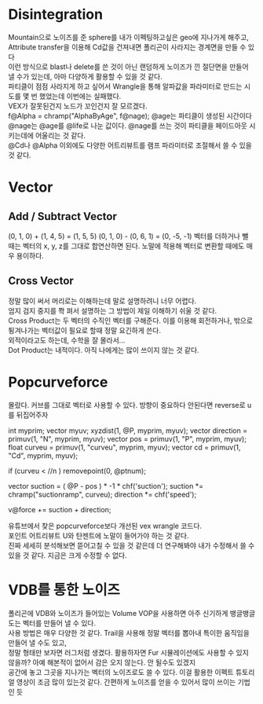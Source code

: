 # Disintegration
Mountain으로 노이즈를 준 sphere를 내가 이펙팅하고싶은 geo에 지나가게 해주고, Attribute transfer을 이용해 Cd값을 건져내면 폴리곤이 사라지는 경계면을 만들 수 있다  
이런 방식으로 blast나 delete를 쓴 것이 아닌 랜덤하게 노이즈가 낀 절단면을 만들어 낼 수가 있는데, 아마 다양하게 활용할 수 있을 것 같다.  
파티클이 점점 사라지게 하고 싶어서 Wrangle을 통해 알파값을 파라미터로 만드는 시도를 몇 번 했었는데 이번에는 실패했다.  
VEX가 잘못된건지 노드가 꼬인건지 잘 모르겠다.   
f@Alpha = chramp("AlphaByAge", f@nage); 
@age는 파티클이 생성된 시간이다 
@nage는 @age를 @life로 나눈 값이다. @nage를 쓰는 것이 파티클을 페이드아웃 시키는데에 어울리는 것 같다.  
@Cd나 @Alpha 이외에도 다양한 어트리뷰트를 램프 파라미터로 조절해서 쓸 수 있을 것 같다.  

# Vector
## Add / Subtract Vector
(0, 1, 0) + (1, 4, 5) = (1, 5, 5)
(0, 1, 0) - (0, 6, 1) = (0, -5, -1)
벡터를 더하거나 뺄 때는 벡터의 x, y, z를 그대로 합연산하면 된다. 노말에 적용해 벡터로 변환할 때에도 매우 용이하다.
## Cross Vector 
정말 많이 써서 머리로는 이해하는데 말로 설명하려니 너무 어렵다.     
엄지 검지 중지를 쫙 펴서 설명하는 그 방법이 제일 이해하기 쉬울 것 같다.    
Cross Product는 두 벡터의 수직인 벡터를 구해준다. 이를 이용해 회전하거나, 밖으로 튕겨나가는 벡터값이 필요로 할때 정말 요긴하게 쓴다.    
외적이라고도 하는데, 수학을 잘 몰라서...    
Dot Product는 내적이다. 아직 나에게는 많이 쓰이지 않는 것 같다.

# Popcurveforce
몰랐다. 커브를 그대로 벡터로 사용할 수 있다. 방향이 중요하다 안된다면 reverse로 u를 뒤집어주자    

int myprim;
vector myuv;
xyzdist(1, @P, myprim, myuv);
vector direction = primuv(1, "N", myprim, myuv);
vector pos = primuv(1, "P", myprim, myuv);
float curveu = primuv(1, "curveu", myprim, myuv);
vector cd = primuv(1, "Cd", myprim, myuv);

if (curveu < //n ) removepoint(0, @ptnum);

vector suction = ( @P - pos ) * -1 * chf('suction');
suction *= chramp("suctionramp", curveu);
direction *= chf('speed');

v@force += suction + direction;

유튜브에서 찾은 popcurveforce보다 개선된 vex wrangle 코드다.   
포인트 어트리뷰트 U와 탄젠트에 노말이 들어가야 하는 것 같다.   
진짜 세세히 분석해보면 뜯어고칠 수 있을 것 같은데 더 연구해봐야 내가 수정해서 쓸 수 있을 것 같다. 지금은 크게 수정할 수 없다.


# VDB를 통한 노이즈
폴리곤에 VDB와 노이즈가 들어있는 Volume VOP을 사용하면 아주 신기하게 뱅글뱅글 도는 벡터를 만들어 낼 수 있다.    
사용 방법은 매우 다양한 것 같다. Trail을 사용해 정말 벡터를 뽑아내 특이한 움직임을 만들어 낼 수도 있고,   
정말 형태만 보자면 러그처럼 생겼다. 활용하자면 Fur 시뮬레이션에도 사용할 수 있지 않을까? 아예 해본적이 없어서 감은 오지 않는다. 안 될수도 있겠지   
공간에 놓고 그곳을 지나가는 벡터의 노이즈로도 쓸 수 있다.
이걸 활용한 이펙트 튜토리얼 영상이 조금 많이 있는것 같다. 간편하게 노이즈를 얻을 수 있어서 많이 쓰이는 기법인 듯

